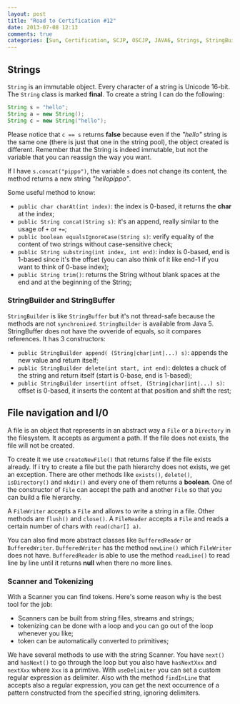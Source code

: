 ```yaml
---
layout: post
title: "Road to Certification #12"
date: 2013-07-08 12:13
comments: true
categories: [Sun, Certification, SCJP, OSCJP, JAVA6, Strings, StringBuilder, Scanner]
---
```

## Strings
`String` is an immutable object. Every character of a string is Unicode 16-bit. The `String` class is marked **final**. To create a string I can do the following:

``` java STRING CREATION
String s = "hello";
String a = new String();
String c = new String("hello");
```

<!-- more -->
Please notice that `c == s` returns **false** because even if the *"hello"* string is the same one (there is just that one in the string pool), the object created is different. Remember that the String is indeed immutable, but not the variable that you can reassign the way you want.

If I have `s.concat("pippo")`, the variable `s` does not change its content, the method returns a new string *"hellopippo"*.

Some useful method to know:

* `public char charAt(int index)`: the index is 0-based, it returns the **char** at the index;
* `public String concat(String s)`: it's an append, really similar to the usage of `+` or `+=`;
* `public boolean equalsIgnoreCase(String s)`: verify equality of the content of two strings without case-sensitive check;
* `public String substring(int index, int end)`: index is 0-based, end is 1-based since it's the offset (you can also think of it like end-1 if you want to think of 0-base index);
* `public String trim()`: returns the String without blank spaces at the end and at the beginning of the String;

### StringBuilder and StringBuffer
`StringBuilder` is like `StringBuffer` but it's not thread-safe because the methods are not `synchronized`. `StringBuilder` is available from Java 5. StringBuffer does not have the ovveride of equals, so it compares references. It has 3 constructors:

* `public StringBuilder append( (String|char|int|...) s)`: appends the new value and return itself;
* `public StringBuilder delete(int start, int end)`: deletes a chuck of the string and return itself (start is 0-base, end is 1-based);
* `public StringBuilder insert(int offset, (String|char|int|...) s)`: offset is 0-based, it inserts the content at that position and shift the rest;

## File navigation and I/0
A file is an object that represents in an abstract way a `File` or a `Directory` in the filesystem. It accepts as argument a path. If the file does not exists, the file will not be created.

To create it we use `createNewFile()` that returns false if the file exists already. If i try to create a file but the path hierarchy does not exists, we get an exception. There are other methods like `exists()`, `delete()`, `isDirectory()` and `mkdir()` and every one of them returns a **boolean**. One of the constructor of `File` can accept the path and another `File` so that you can build a file hierarchy.

A `FileWriter` accepts a `File` and allows to write a string in a file. Other methods are `flush()` and `close()`. A `FileReader` accepts a `File` and reads a certain number of chars with `read(char[] a)`.

You can also find more abstract classes like `BufferedReader` or `BufferedWriter`. `BufferedWriter` has the method `newLine()` which `FileWriter` does not have. `BufferedReader` is able to use the method `readLine()` to read line by line until it returns **null** when there no more lines.

### Scanner and Tokenizing
With a Scanner you can find tokens. Here's some reason why is the best tool for the job:

* Scanners can be built from string files, streams and strings;
* tokenizing can be done with a loop and you can go out of the loop whenever you like;
* token can be automatically converted to primitives;

We have several methods to use with the string Scanner. You have `next()` and `hasNext()` to go through the loop but you also have `hasNextXxx` and `nextXxx` where `Xxx` is a primtive. With `useDelimiter` you can set a custom regular expression as delimiter. Also with the method `findInLine` that accepts also a regular expression, you can get the next occurrence of a pattern constructed from the specified string, ignoring delimiters.
